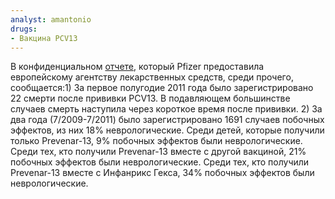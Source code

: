 ```yaml
---
analyst: amantonio
drugs:
- Вакцина PCV13
---
```


В конфиденциальном [отчете](http://ddata.over-blog.com/3/27/09/71/2012-2013/emea-responses--Prevenar-13-Pfizer-Confidential.pdf), который Pfizer предоставила европейскому агентству лекарственных средств, среди прочего, сообщается:1) За первое полугодие 2011 года было зарегистрировано 22 смерти после прививки PCV13. В подавляющем большинстве случаев смерть наступила через короткое время после прививки.
2) За два года (7/2009-7/2011) было зарегистрировано 1691 случаев побочных эффектов, из них 18% неврологические. Среди детей, которые получили только Prevenar-13, 9% побочных эффектов были неврологические. Среди тех, кто получили Prevenar-13 вместе с другой вакциной, 21% побочных эффектов были неврологические. Среди тех, кто получили Prevenar-13 вместе с Инфанрикс Гекса, 34% побочных эффектов были неврологические.
